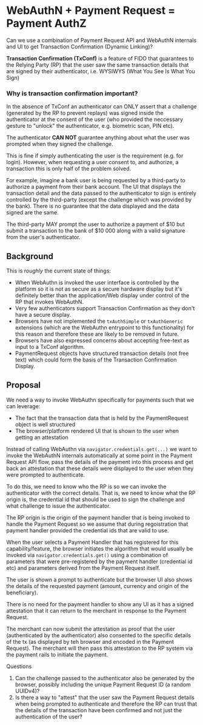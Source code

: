 # WebAuthN + Payment Request = Payment AuthZ

Can we use a combination of Payment Request API and WebAuthN internals and UI to get Transaction Confirmation (Dynamic Linking)?

**Transaction Confirmation (TxConf)** is a feature of FIDO that guarantees to the Relying Party (RP) that the user saw the same transaction details that are signed by their authenticator, i.e. WYSIWYS (What You See Is What You Sign)

### Why is transaction confirmation important?

In the absence of TxConf an authenticator can ONLY assert that a challenge (generated by the RP to prevent replays) was signed inside the authenticator at the consent of the user (who provided the neccessary gesture to "unlock" the authenticator, e.g. biometric scan, PIN etc).

The authenticator **CAN NOT** guarantee anything about what the user was prompted when they signed the challenge.

This is fine if simply authenticating the user is the requirement (e.g. for login). However, when requesting a user consent to, and authorize, a transaction this is only half of the problem solved.

For example, imagine a bank user is being requested by a third-party to authorize a payment from their bank account. The UI that displays the transaction detail and the data passed to the authenticator to sign is entirely controlled by the third-party (except the challenge which was provided by the bank). There is no guarantee that the data displayed and the data signed are the same.

The third-party MAY prompt the user to authorize a payment of $10 but submit a transaction to the bank of $10 000 along with a valid signature from the user's authenticator.

## Background

This is *roughly* the current state of things:

- When WebAuthn is invoked the user interface is controlled by the platform so it is not as secure as a secure hardware display but it's definitely better than the application/Web display under control of the RP that invokes WebAuthN.
- Very few authenticators support Transaction Confirmation as they don't have a secure display.
- Browsers have not implemented the `txAuthSimple` or `txAuthGeneric` extensions (which are the WebAuthn entrypoint to this functionality) for this reason and therefore these are likely to be removed in future.
- Browsers have also expressed concerns about accepting free-text as input to a TxConf algorithm.
- PaymentRequest objects have structured transaction details (not free text) which could form the basis of the Transaction Confirmation Display.

## Proposal

We need a way to invoke WebAuthn specifically for payments such that we can leverage:
  - The fact that the transaction data that is held by the PaymentRequest object is well structured
  - The browser/platform rendered UI that is shown to the user when getting an attestation

Instead of calling WebAuthn via `navigator.credentials.get(...)` we want to invoke the WebAuthN internals automatically at some point in the Payment Request API flow, pass the details of the payment into this process and get back an attestation that these details were displayed to the user when they were prompted to authenticate.

To do this, we need to know who the RP is so we can invoke the authenticator with the correct details. That is, we need to know what the RP origin is, the credential id that should be used to sign the challenge and what challenge to issue the authenticator.

The RP origin is the origin of the payment handler that is being invoked to handle the Payment Request so we assume that during regoistration that payment handler provided the credential ids that are valid to use.

When the user selects a Payment Handler that has registered for this capability/feature, the browser initiates the algorithm that would usually be invoked via `navigator.credentials.get()` using a combination of parameters that were pre-registered by the payment handler (credential id etc) and parameters derived from the Payment Request itself. 

The user is shown a prompt to authenticate but the browser UI also shows the details of the requested payment (amount, currency and origin of the beneficiary).

There is no need for the payment handler to show any UI as it has a signed attestation that it can return to the merchant in response to the Payment Request.

The merchant can now submit the attestation as proof that the user (authenticated by the authenticator) also consented to the specific details of the tx (as displayed by teh browser and encoded in the Payment Request). The merchant will then pass this attestation to the RP system via the payment rails to initiate the payment.

Questions

  1. Can the challenge passed to the authenticator also be generated by the browser, possibly including the unique Payment Request ID (a random UUIDv4)?
 2. Is there a way to "attest" that the user saw the Payment Request details when being prompted to authenticate and therefore the RP can trust that the details of the transaction have been confirmed and not just the authentication of the user?
